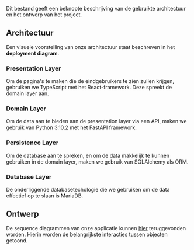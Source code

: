 
Dit bestand geeft een beknopte beschrijving van de gebruikte architectuur en het ontwerp van het project.

## Architectuur
Een visuele voorstelling van onze architectuur staat beschreven in het **deployment diagram**.
### Presentation Layer

Om de pagina's te maken die de eindgebruikers te zien zullen krijgen, gebruiken we TypeScript met het React-framework. Deze spreekt de domain layer aan.

### Domain Layer

Om de data aan te bieden aan de presentation layer via een API, maken we gebruik van Python 3.10.2 met het FastAPI framework. 

### Persistence Layer

Om de database aan te spreken, en om de data makkelijk te kunnen gebruiken in de domain layer, maken we gebruik van SQLAlchemy als ORM.

### Database Layer

De onderliggende databasetechologie die we gebruiken om de data effectief op te slaan is MariaDB.

## Ontwerp
De sequence diagrammen van onze applicatie kunnen [hier](https://github.com/SELab-2/OSOC-3/tree/develop/files) teruggevonden worden.
Hierin worden de belangrijkste interacties tussen objecten getoond.